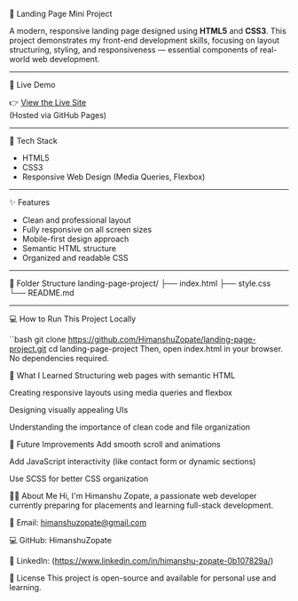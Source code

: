  🌟 Landing Page Mini Project

A modern, responsive landing page designed using **HTML5** and **CSS3**. This project demonstrates my front-end development skills, focusing on layout structuring, styling, and responsiveness — essential components of real-world web development.

---

 🚀 Live Demo

👉 [View the Live Site](https://himanshuzopate.github.io/landing-page-project/)  
(Hosted via GitHub Pages)

---

 🧰 Tech Stack

- HTML5
- CSS3
- Responsive Web Design (Media Queries, Flexbox)

---

 ✨ Features

- Clean and professional layout
- Fully responsive on all screen sizes
- Mobile-first design approach
- Semantic HTML structure
- Organized and readable CSS

---
 📁 Folder Structure
landing-page-project/
├── index.html
├── style.css
└── README.md


---

 💻 How to Run This Project Locally

``bash
git clone https://github.com/HimanshuZopate/landing-page-project.git
cd landing-page-project
Then, open index.html in your browser. No dependencies required.


🧠 What I Learned
Structuring web pages with semantic HTML

Creating responsive layouts using media queries and flexbox

Designing visually appealing UIs

Understanding the importance of clean code and file organization

🔮 Future Improvements
Add smooth scroll and animations

Add JavaScript interactivity (like contact form or dynamic sections)

Use SCSS for better CSS organization

🙋‍♂️ About Me
Hi, I'm Himanshu Zopate, a passionate web developer currently preparing for placements and learning full-stack development.

📧 Email: himanshuzopate@gmail.com

💻 GitHub: HimanshuZopate

🔗 LinkedIn: (https://www.linkedin.com/in/himanshu-zopate-0b107829a/)

📝 License
This project is open-source and available for personal use and learning.



